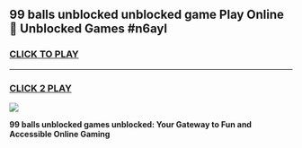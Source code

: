 
## 99 balls unblocked unblocked game Play Online 👋 Unblocked Games #n6ayl
<h3>
<a href="https://premium.freeplayer.one?title=99_balls_unblocked&ref=21F">CLICK TO PLAY</a></h3>
<hr>

<h3>
<a href="https://premium.freeplayer.one?title=99_balls_unblocked&ref=21F">CLICK 2 PLAY</a>
  
</h3>

<a href="https://premium.freeplayer.one?title=99_balls_unblocked&ref=21F/"><img src="https://clearcache.store/games.png"></a>


**99 balls unblocked games unblocked: Your Gateway to Fun and Accessible Online Gaming**
